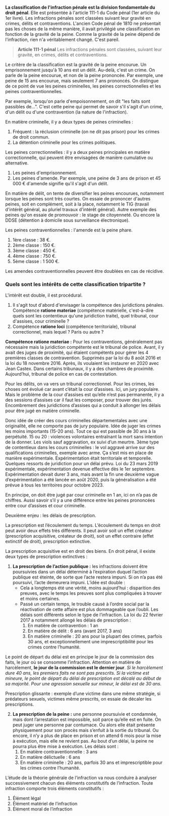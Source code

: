 **La classification de l'infraction pénale est la division fondamentale du droit pénal**. Elle est présentée à l'article 111-1 du Code pénal (1er article du 1er livre). Les infractions pénales sont classées suivant leur gravité en crimes, délits et contraventions. L'ancien Code pénal de 1810 ne présentait pas les choses de la même manière, il avait privilégié une classification en fonction de la gravité de la peine. Comme la gravité de la peine dépend de l'infraction, rien n'a véritablement changé. C'est pareil.

> **Article 111-1 pénal**
> Les infractions pénales sont classées, suivant leur gravité, en crimes, délits et contraventions.

Le critère de la classification est la gravité de la peine encourue. Un emprisonnement jusqu'à 10 ans est un délit. Au-delà, c'est un crime. On parle de la peine encourue, et non de la peine prononcée. Par exemple, une peine de 15 ans encourue, mais seulement 7 ans prononcés. On distingue de ce point de vue les peines criminelles, les peines correctionnelles et les peines contraventionnelles.

Par exemple, lorsqu'on parle d'empoisonnement, on dit "les faits sont passibles de...". C'est cette peine qui permet de savoir s'il s'agit d'un crime, d'un délit ou d'une contravention (la nature de l'infraction).

En matière criminelle, il y a deux types de peines criminelles :
1. Fréquent : la réclusion criminelle (on ne dit pas prison) pour les crimes de droit commun.
2. La détention criminelle pour les crimes politiques.

Les peines correctionnelles : il y a deux peines principales en matière correctionnelle, qui peuvent être envisagées de manière cumulative ou alternative.
1. Les peines d'emprisonnement.
2. Les peines d'amende.
Par exemple, une peine de 3 ans de prison et 45 000 € d'amende signifie qu'il s'agit d'un délit.

En matière de délit, on tente de diversifier les peines encourues, notamment lorsque les peines sont très courtes. On essaie de prononcer d'autres peines, soit en complément, soit à la place, notamment le TIG (travail d'intérêt général, au pluriel travaux d'intérêt général). Autre exemple des peines qu'on essaie de promouvoir : le stage de citoyenneté. Ou encore la DDSE (détention à domicile sous surveillance électronique).

Les peines contraventionnelles : l'amende est la peine phare.
1. 1ère classe : 38 €.
2. 2ème classe : 150 €.
3. 3ème classe : 450 €.
4. 4ème classe : 750 €.
5. 5ème classe : 1 500 €.

Les amendes contraventionnelles peuvent être doublées en cas de récidive.
### Quels sont les intérêts de cette classification tripartite ?
L'intérêt est double, il est procédural.
1. Il s'agit tout d'abord d'envisager la compétence des juridictions pénales. Compétence **ratione materiae** (compétence matérielle, c'est-à-dire quels sont les contentieux qu'une juridiction traite), quel tribunal, cour d'assises, cour criminelle ?
2. Compétence **ratione loci** (compétence territoriale), tribunal correctionnel, mais lequel ? Paris ou autre ?

**Compétence ratione materiae :** Pour les contraventions, généralement pas nécessaire mais la juridiction compétente est le tribunal de police. Avant, il y avait des juges de proximité, qui étaient compétents pour gérer les 4 premières classes de contravention. Supprimés par la loi du 8 août 2016 et la loi du 18 novembre 2016. Après, ils voulaient les instaurer en 2020 avec Jean Castex. Dans certains tribunaux, il y a des chambres de proximité. Aujourd’hui, tribunal de police en cas de contestation.

Pour les délits, on va vers un tribunal correctionnel. Pour les crimes, les choses ont évolué car avant c’était la cour d’assises. Ici, un jury populaire. Mais le problème de la cour d’assises est qu’elle n’est pas permanente, il y a des sessions d’assises car il faut les composer, pour trouver des jurés. Encombrement des juridictions d’assises qui a conduit à allonger les délais pour être jugé en matière criminelle.

Donc idée de créer des cours criminelles départementales avec une originalité, elle ne comporte pas de jury populaire. Idée de juger les crimes les moins importants (15-20 ans). Tout ce qui est passible de 30 ans à la perpétuité. 15 ou 20 : violences volontaires entraînant la mort sans intention de la donner. Les viols sauf aggravation, ex suivi d’un meurtre. 3ème type de contentieux dans les cours criminelles : le vol aggravé arrive sur des qualifications criminelles, exemple avec arme. Ça s’est mis en place de manière expérimentale. Expérimentation était territoriale et temporelle. Quelques ressorts de juridiction pour un délai prévu. Loi du 23 mars 2019 expérimentale, expérimentation devenue effective dès le 1er septembre. Expérimentation devait durer 3 ans, mais avant la fin une deuxième vague d’expérimentation a été lancée en août 2020, puis la généralisation a été prévue à tous les territoires pour octobre 2023.

En principe, on doit être jugé par cour criminelle en 1 an, ici on n’a pas de chiffres. Aussi savoir s’il y a une différence entre les peines prononcées entre cour d’assises et cour criminelle.

Deuxième enjeu : les délais de prescription.

La prescription est l’écoulement du temps. L’écoulement du temps en droit peut avoir deux effets très différents. Il peut avoir soit un effet créateur (prescription acquisitive, créateur de droit), soit un effet contraire (effet extinctif de droit), prescription extinctive.

La prescription acquisitive est en droit des biens.
En droit pénal, il existe deux types de prescription extinctives :

1. **La prescription de l’action publique :** les infractions doivent être poursuivies dans un délai déterminé à l’expiration duquel l’action publique est éteinte, de sorte que l’acte restera impuni. Si on n’a pas été poursuivi, l’acte demeurera impuni. L’idée est double :
    - Cela a longtemps été une vérité, moins aujourd’hui : disparition des preuves, avec le temps les preuves sont plus compliquées à trouver et moins certaines.
    - Passé un certain temps, le trouble causé à l’ordre social par la réactivation de cette affaire est plus dommageable que l’oubli. Les délais sont différents selon le type de l’infraction. La loi du 22 février 2017 a notamment allongé les délais de prescription :
        1. En matière de contravention : 1 an
        2. En matière de délit : 6 ans (avant 2017, 3 ans)
        3. En matière criminelle : 20 ans pour la plupart des crimes, parfois 30 ans, et exceptionnellement une imprescriptibilité pour les crimes contre l’humanité.

Le point de départ du délai est en principe le jour de la commission des faits, le jour où se consomme l’infraction. Attention en matière de harcèlement, **le jour de la commission est le dernier jour**. _Si le harcèlement dure 40 ans, les premiers faits ne sont pas prescrits. Si la victime est mineure, le point de départ du délai de prescription est décalé au début de sa majorité. Pour une agression sexuelle sur mineur, le délai est de 30 ans._

Prescription glissante : exemple d’une victime dans une même stratégie, si prédateurs sexuels, victimes même prescrits, on essaie de décaler les prescriptions.

2. **La prescription de la peine :** une personne poursuivie et condamnée, mais dont l’arrestation est impossible, soit parce qu’elle est en fuite. On peut juger une personne par contumace. Ou alors elle était présente physiquement pour son procès mais s’enfuit à la sortie du tribunal. Ou encore, il n’y a plus de place en prison et on attend 6 mois pour la mise à exécution, mais elle ne revient pas. Au bout d’un délai, la peine ne pourra plus être mise à exécution. Les délais sont :
    1. En matière contraventionnelle : 3 ans
    2. En matière délictuelle : 6 ans
    3. En matière criminelle : 20 ans, parfois 30 ans et imprescriptible pour les crimes contre l’humanité.

L’étude de la théorie générale de l’infraction va nous conduire à analyser successivement chacun des éléments constitutifs de l’infraction. Toute infraction comporte trois éléments constitutifs :
1. Élément légal
2. Élément matériel de l’infraction
3. Élément moral de l’infraction